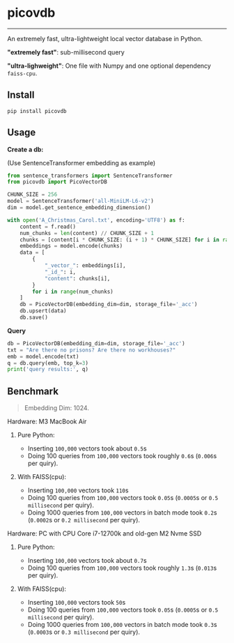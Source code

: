 # picovdb
-----

An extremely fast, ultra-lightweight local vector database in Python.

**"extremely fast"**: sub-millisecond query

**"ultra-lighweight"**: One file with Numpy and one optional dependency `faiss-cpu`.

## Install

```shell
pip install picovdb
```

## Usage

**Create a db:**

(Use SentenceTransformer embedding as example)
```python
from sentence_transformers import SentenceTransformer
from picovdb import PicoVectorDB

CHUNK_SIZE = 256
model = SentenceTransformer('all-MiniLM-L6-v2')
dim = model.get_sentence_embedding_dimension()

with open('A_Christmas_Carol.txt', encoding='UTF8') as f:
    content = f.read()
    num_chunks = len(content) // CHUNK_SIZE + 1
    chunks = [content[i * CHUNK_SIZE: (i + 1) * CHUNK_SIZE] for i in range(num_chunks)]
    embeddings = model.encode(chunks)
    data = [
        {
            "_vector_": embeddings[i],
            "_id_": i,
            "content": chunks[i],
        }
        for i in range(num_chunks)
    ]
    db = PicoVectorDB(embedding_dim=dim, storage_file='_acc')
    db.upsert(data)
    db.save()
```

**Query**
```python
db = PicoVectorDB(embedding_dim=dim, storage_file='_acc')
txt = "Are there no prisons? Are there no workhouses?"
emb = model.encode(txt)
q = db.query(emb, top_k=3)
print('query results:', q)
```

## Benchmark

> Embedding Dim: 1024. 

Hardware: M3 MacBook Air

1. Pure Python:
   - Inserting `100,000` vectors took about `0.5`s
   - Doing 100 queries from `100,000` vectors took roughly `0.6`s (`0.006`s per quiry).

2. With FAISS(cpu):
   - Inserting `100,000` vectors took `110`s
   - Doing 100 queries from `100,000` vectors took `0.05`s (`0.0005`s or `0.5 millisecond` per quiry).
   - Doing 1000 queries from `100,000` vectors in batch mode took `0.2`s (`0.0002`s or `0.2 millisecond` per quiry).

Hardware: PC with CPU Core i7-12700k and old-gen M2 Nvme SSD

1. Pure Python:
   - Inserting `100,000` vectors took about `0.7`s
   - Doing 100 queries from `100,000` vectors took roughly `1.3`s (`0.013`s per quiry).

2. With FAISS(cpu):
   - Inserting `100,000` vectors took `50`s
   - Doing 100 queries from `100,000` vectors took `0.05`s (`0.0005`s or `0.5 millisecond` per quiry).
   - Doing 1000 queries from `100,000` vectors in batch mode took `0.3`s (`0.0003`s or `0.3 millisecond` per quiry).
